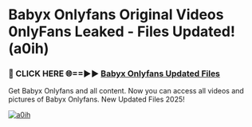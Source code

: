 # Babyx Onlyfans Original Videos 0nlyFans Leaked - Files Updated! (a0ih)

<h3>🔴 CLICK HERE 🌐==►► <a href="https://tinyurl.com/2m67pmp6" rel="nofollow">Babyx Onlyfans Updated Files</a></h3>

Get Babyx Onlyfans and all content. Now you can access all videos and pictures of Babyx Onlyfans. New Updated Files 2025!

[![a0ih](https://i.imgur.com/H4QAA4z.gif)](https://tinyurl.com/2m67pmp6)